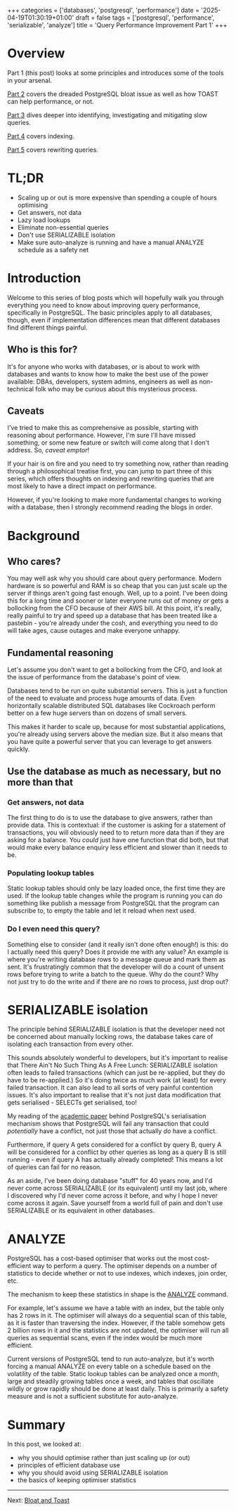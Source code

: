 +++
categories = ['databases', 'postgresql', 'performance']
date = '2025-04-19T01:30:19+01:00'
draft = false
tags = ['postgresql', 'performance', 'serializable', 'analyze']
title = 'Query Performance Improvement Part 1'
+++

# Overview

Part 1 (this post) looks at some principles and introduces some of the tools in your arsenal.

[Part 2](/post/query-performance-improvement-part-2) covers the dreaded PostgreSQL bloat issue as well as how TOAST can help performance, or not.

[Part 3](/post/query-performance-improvement-part-3) dives deeper into identifying, investigating and mitigating slow queries.

[Part 4](/post/query-performance-improvement-part-4) covers indexing.

[Part 5](/post/query-performance-improvement-part-5) covers rewriting queries.

# TL;DR

- Scaling up or out is more expensive than spending a couple of hours optimising
- Get answers, not data
- Lazy load lookups
- Eliminate non-essential queries
- Don't use SERIALIZABLE isolation
- Make sure auto-analyze is running and have a manual ANALYZE schedule as a safety net

# Introduction

Welcome to this series of blog posts which will hopefully walk you through everything you need to know about improving query performance, specifically in PostgreSQL. The basic principles apply to all databases, though, even if implementation differences mean that different databases find different things painful.

## Who is this for?

It's for anyone who works with databases, or is about to work with databases and wants to know how to make the best use of the power available: DBAs, developers, system admins, engineers as well as non-technical folk who may be curious about this mysterious process.

## Caveats

I've tried to make this as comprehensive as possible, starting with reasoning about performance. However, I'm sure I'll have missed something, or some new feature or switch will come along that I don't address. So, *caveat emptor*!

If your hair is on fire and you need to try something now, rather than reading through a philosophical treatise first, you can jump to part three of this series, which offers thoughts on indexing and rewriting queries that are most likely to have a direct impact on performance.

However, if you're looking to make more fundamental changes to working with a database, then I strongly recommend reading the blogs in order.

# Background

## Who cares?

You may well ask why you should care about query performance. Modern hardware is so powerful and RAM is so cheap that you can just scale up the server if things aren't going fast enough. Well, up to a point. I've been doing this for a long time and sooner or later everyone runs out of money or gets a bollocking from the CFO because of their AWS bill. At this point, it's really, really painful to try and speed up a database that has been treated like a pastebin - you're already under the cosh, and everything you need to do will take ages, cause outages and make everyone unhappy.

## Fundamental reasoning

Let's assume you don't want to get a bollocking from the CFO, and look at the issue of performance from the database's point of view.

Databases tend to be run on quite substantial servers. This is just a function of the need to evaluate and process huge amounts of data. Even horizontally scalable distributed SQL databases like Cockroach perform better on a few huge servers than on dozens of small servers.

This makes it harder to scale up, because for most substantial applications, you're already using servers above the median size. But it also means that you have quite a powerful server that you can leverage to get answers quickly.

## Use the database as much as necessary, but no more than that

### Get answers, not data

The first thing to do is to use the database to give answers, rather than provide data. This is contextual: if the customer is asking for a statement of transactions, you will obviously need to to return more data than if they are asking for a balance. You *could* just have one function that did both, but that would make every balance enquiry less efficient and slower than it needs to be.

### Populating lookup tables

Static lookup tables should only be lazy loaded once, the first time they are used. If the lookup table changes while the program is running you can do something like publish a message from PostgreSQL that the program can subscribe to, to empty the table and let it reload when next used.

### Do I even need this query?

Something else to consider (and it really isn't done often enough!) is this: do I actually need this query? Does it provide me with any value? An example is where you're writing database rows to a message queue and mark them as sent. It's frustratingly common that the developer will do a count of unsent rows before trying to write a batch to the queue. Why do the count? Why not just try to do the write and if there are no rows to process, just drop out?

# SERIALIZABLE isolation

The principle behind SERIALIZABLE isolation is that the developer need not be concerned about manually locking rows, the database takes care of isolating each transaction from every other.

This sounds absolutely wonderful to developers, but it's important to realise that There Ain't No Such Thing As A Free Lunch: SERIALIZABLE isolation often leads to failed transactions (which can just be re-applied, but they do have to be re-applied.) So it's doing twice as much work (at least) for every failed transaction. It can also lead to all sorts of very painful contention issues. It's also important to realise that it's not just data modification that gets serialised - SELECTs get serialised, too!

My reading of the [academic paper](https://arxiv.org/pdf/1208.4179) behind PostgreSQL's serialisation mechanism shows that PostgreSQL will fail any transaction that could *potentially* have a conflict, not just those that actually *do* have a conflict.

Furthermore, if query A gets considered for a conflict by query B, query A will be considered for a conflict by other queries as long as a query B is still running - even if query A has actually already completed! This means a lot of queries can fail for no reason.

As an aside, I've been doing database "stuff" for 40 years now, and I'd never come across SERIALIZABLE (or its equivalent) until my last job, where I discovered why I'd never come across it before, and why I hope I never come across it again. Save yourself from a world full of pain and don't use SERIALIZABLE or its equivalent in other databases.

# ANALYZE

PostgreSQL has a cost-based optimiser that works out the most cost-efficient way to perform a query. The optimiser depends on a number of statistics to decide whether or not to use indexes, which indexes, join order, etc.

The mechanism to keep these statistics in shape is the [ANALYZE](https://www.postgresql.org/docs/current/sql-analyze.html) command.

For example, let's assume we have a table with an index, but the table only has 2 rows in it. The optimiser will always do a sequential scan of this table, as it is faster than traversing the index. However, if the table somehow gets 2 billion rows in it and the statistics are not updated, the optimiser will run all queries as sequential scans, even if the index would be much more efficient.

Current versions of PostgreSQL tend to run auto-analyze, but it's worth forcing a manual ANALYZE on every table on a schedule based on the volatility of the table. Static lookup tables can be analyzed once a month, large and steadily growing tables once a week, and tables that oscillate wildly or grow rapidly should be done at least daily. This is primarily a safety measure and is not a sufficient substitute for auto-analyze.

# Summary

In this post, we looked at:
- why you should optimise rather than just scaling up (or out)
- principles of efficient database use
- why you should avoid using SERIALIZABLE isolation
- the basics of keeping optimiser statistics

---

Next: [Bloat and Toast](/post/query-performance-improvement-part-2)
